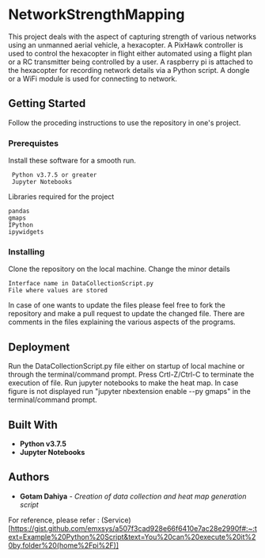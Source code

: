 # NetworkStrengthMapping

This project deals with the aspect of capturing strength of various networks using an unmanned aerial vehicle, a hexacopter. A PixHawk controller is used to control the hexacopter in flight either automated using a flight plan or a RC transmitter being controlled by a user. A raspberry pi is attached to the hexacopter for recording network details via a Python script. A dongle or a WiFi module is used for connecting to network. 

## Getting Started

Follow the proceding instructions to use the repository in one's project.

### Prerequistes 
Install these software for a smooth run.
```
 Python v3.7.5 or greater
 Jupyter Notebooks
```
Libraries required for the project
```
pandas
gmaps
IPython
ipywidgets
```

### Installing
Clone the repository on the local machine. Change the minor details
```
Interface name in DataCollectionScript.py
File where values are stored
```
In case of one wants to update the files please feel free to fork the repository and make a pull request to update the changed file.
There are comments in the files explaining the various aspects of the programs.

## Deployment
Run the DataCollectionScript.py file either on startup of local machine or through the terminal/command prompt.
Press Crtl-Z/Ctrl-C to terminate the execution of file.
Run jupyter notebooks to make the heat map.
In case figure is not displayed run "jupyter nbextension enable --py gmaps" in the terminal/command prompt.

## Built With
* **Python v3.7.5**
* **Jupyter Notebooks**

## Authors
* **Gotam Dahiya** - *Creation of data collection and heat map generation script*

For reference, please refer : (Service)[https://gist.github.com/emxsys/a507f3cad928e66f6410e7ac28e2990f#:~:text=Example%20Python%20Script&text=You%20can%20execute%20it%20by,folder%20(home%2Fpi%2F)]
